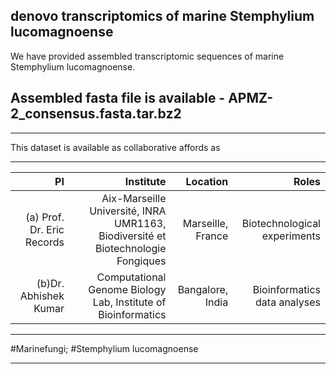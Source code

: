 denovo transcriptomics of marine Stemphylium lucomagnoense 
----------------------------------------------------------------------------------------------------------------------------
We have provided assembled transcriptomic sequences of marine Stemphylium lucomagnoense.

Assembled fasta file is available - APMZ-2_consensus.fasta.tar.bz2
----------------------------------------------------------------------------------------------------------------------------

-----------------------------------------------------------------------------------------------------------------------------
This dataset is available as collaborative affords as 

-----------
|PI|Institute| Location| Roles|
|-------:|-------:|-------:|-------:|
|(a) Prof. Dr. Eric Records|Aix-Marseille Université, INRA UMR1163, Biodiversité et Biotechnologie Fongiques |Marseille, France|Biotechnological experiments|
|(b)Dr. Abhishek Kumar|Computational Genome Biology Lab, Institute of Bioinformatics|Bangalore, India|Bioinformatics data analyses|

---------

#Marinefungi; #Stemphylium lucomagnoense

--------------------------------------------------------------------------------------------------------------------------------
